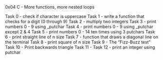 0x04 C - More functions, more nested loops

Task 0 - check if character is uppercase
Task 1 - write a function that checks for a digit (0 through 9)
Task 2 - multiply two integers
Task 3 - print numbers 0 - 9 using _putchar
Task 4 - print numbers 0 - 9 using _putchar except 2 & 4
Task 5 - print numbers 0 - 14 ten times using 3 putchars
Task 6 - print straight line of n size
Task 7 - function that draws a diagonal line on the terminal
Task 8 - print square of n size
Task 9 - The “Fizz-Buzz test”
Task 10 - Print backwards triangle
Task 11 -
Task 12 - print an integer using putchar
